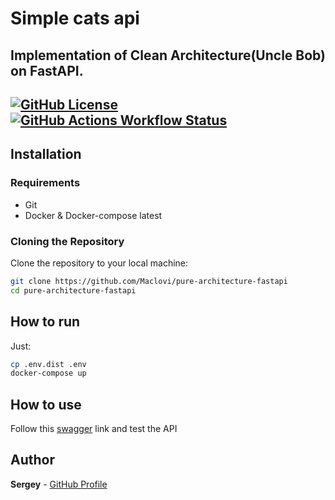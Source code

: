 # Simple cats api
Implementation of Clean Architecture(Uncle Bob) on FastAPI.
---
[![GitHub License](https://img.shields.io/github/license/Maclovi/pure-architecture-fastapi)](https://github.com/Maclovi/pure-acrhitecture-fastapi/blob/master/LICENSE)
[![GitHub Actions Workflow Status](https://img.shields.io/github/actions/workflow/status/Maclovi/pure-architecture-fastapi/pr_tests.yaml)](https://github.com/Maclovi/pure-architecture-fastapi/actions)
---
## Installation
### Requirements
- Git
- Docker & Docker-compose latest
### Cloning the Repository

Clone the repository to your local machine:

```bash
git clone https://github.com/Maclovi/pure-architecture-fastapi
cd pure-architecture-fastapi
```
## How to run

Just:
```bash
cp .env.dist .env
docker-compose up
```
## How to use
Follow this [swagger](http://localhost:8000/docs) link and test the API
## Author
**Sergey** - [GitHub Profile](https://github.com/Maclovi)
